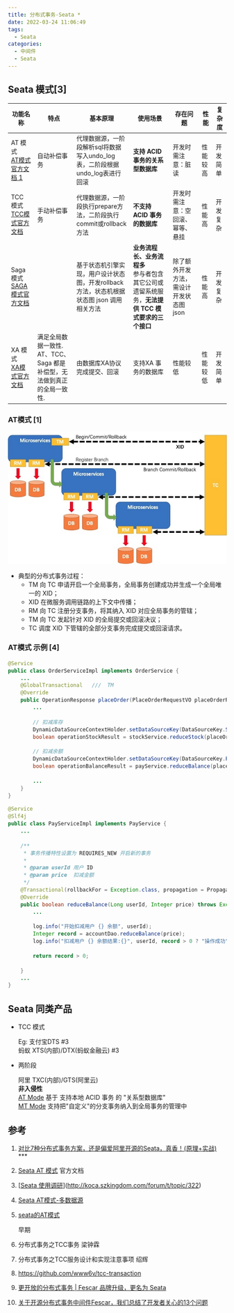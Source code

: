 ```yaml
---
title: 分布式事务-Seata *
date: 2022-03-24 11:06:49
tags:
  - Seata
categories:
  - 中间件
  - Seata
---
```


<p></p>
<!-- more -->

[AT Mode]:https://github.com/seata/seata/wiki/AT-Mode
[MT Mode]:https://github.com/seata/seata/wiki/MT-Mode

## Seata 模式[3]

| 功能名称                                                     | 特点                                                         | 基本原理                                                     | 使用场景                                                     | 存在问题                                | 性能     | 复杂度   |
| ------------------------------------------------------------ | ------------------------------------------------------------ | ------------------------------------------------------------ | ------------------------------------------------------------ | --------------------------------------- | -------- | -------- |
| AT 模式<br>[AT模式官方文档 1](https://seata.io/zh-cn/docs/dev/mode/at-mode.html) | 自动补偿事务                                                 | 代理数据源，一阶段解析sql将数据写入undo_log表，二阶段根据undo_log表进行回滚 | **支持 ACID 事务的关系型数据库**                             | 开发时需注意：脏读                      | 性能较高 | 开发简单 |
| TCC 模式<br>[TCC模式官方文档](https://seata.io/zh-cn/docs/dev/mode/tcc-mode.html) | 手动补偿事务                                                 | 代理数据源，一阶段执行prepare方法，二阶段执行commit或rollback方法 | **不支持 ACID 事务的数据库**                                 | 开发时需注意：空回滚、幂等、悬挂        | 性能高   | 开发复杂 |
| Saga 模式<br>[SAGA模式官方文档](https://seata.io/zh-cn/docs/user/saga.html) |                                                              | 基于状态机引擎实现，用户设计状态图，开发rollback方法，状态机根据状态图 json 调用相关方法 | **业务流程长、业务流程多** <br>参与者包含其它公司或遗留系统服务，**无法提供 TCC 模式要求的三个接口** | 除了额外开发方法，需设计开发状态图 json | 性能高   | 开发复杂 |
| XA 模式<br>[XA模式官方文档](https://seata.io/zh-cn/docs/dev/mode/xa-mode.html) | 满足全局数据一致性. <br>AT、TCC、Saga 都是补偿型，无法做到真正的全局一致性. | 由数据库XA协议完成提交、回滚                                 | 支持XA 事务的数据库                                          | 性能较低                                | 性能较低 | 开发简单 |



### AT模式 [1]
![AT模式](./images/AT.jpg)


+ 典型的分布式事务过程：
  - TM 向 TC 申请开启一个全局事务，全局事务创建成功并生成一个全局唯一的 XID；
  - XID 在微服务调用链路的上下文中传播；
  - RM 向 TC 注册分支事务，将其纳入 XID 对应全局事务的管辖；
  - TM 向 TC 发起针对 XID 的全局提交或回滚决议；
  - TC 调度 XID 下管辖的全部分支事务完成提交或回滚请求。

### AT模式 示例 [4]
``` Java
@Service
public class OrderServiceImpl implements OrderService {
    ...
    @GlobalTransactional   ///  TM
    @Override
    public OperationResponse placeOrder(PlaceOrderRequestVO placeOrderRequestVO) throws Exception {
        ...

        // 扣减库存
        DynamicDataSourceContextHolder.setDataSourceKey(DataSourceKey.STOCK);
        boolean operationStockResult = stockService.reduceStock(placeOrderRequestVO.getProductId(), amount);

        // 扣减余额
        DynamicDataSourceContextHolder.setDataSourceKey(DataSourceKey.PAY);
        boolean operationBalanceResult = payService.reduceBalance(placeOrderRequestVO.getUserId(), price);

        ...
    }
}
```


``` Java
@Service
@Slf4j
public class PayServiceImpl implements PayService {
    ...

    /**
     * 事务传播特性设置为 REQUIRES_NEW 开启新的事务
     *
     * @param userId 用户 ID
     * @param price  扣减金额
     */
    @Transactional(rollbackFor = Exception.class, propagation = Propagation.REQUIRES_NEW)   /// RM
    @Override
    public boolean reduceBalance(Long userId, Integer price) throws Exception {
        ...

        log.info("开始扣减用户 {} 余额", userId);
        Integer record = accountDao.reduceBalance(price);
        log.info("扣减用户 {} 余额结果:{}", userId, record > 0 ? "操作成功" : "扣减余额失败");

        return record > 0;

    }
    ...
}
```



## Seata 同类产品

+ TCC 模式

  Eg: 支付宝DTS #3<br>蚂蚁 XTS(内部)/DTX(蚂蚁金融云) #3 <br/>



+ 两阶段

  阿里 TXC(内部)/GTS(阿里云) <br>**非入侵性** <br>[AT Mode][AT Mode] 基于 支持本地 ACID 事务 的 "关系型数据库" <br>[MT Mode][MT Mode] 支持把"自定义"的分支事务纳入到全局事务的管理中



## 参考

1. [对比7种分布式事务方案，还是偏爱阿里开源的Seata，真香！(原理+实战)](https://mp.weixin.qq.com/s?__biz=MzU3MDAzNDg1MA==&mid=2247499421&idx=1&sn=a55797652284bafd9216ea981f4125e0)  ***
2. [Seata AT 模式](https://seata.io/zh-cn/docs/dev/mode/at-mode.html)  官方文档
3. [[Seata 使用调研](http://koca.szkingdom.com/forum/t/topic/322)](http://koca.szkingdom.com/forum/t/topic/322)
4. [Seata AT模式-多数据源](https://github.com/www6v/seata-samples/tree/master/multiple-datasource)
5. [seata的AT模式](https://blog.csdn.net/abcd930704/article/details/121650029)



   早期

1. 分布式事务之TCC事务 梁钟霖
2. 分布式事务之TCC服务设计和实现注意事项 绍辉
3. https://github.com/www6v/tcc-transaction
4. [更开放的分布式事务 | Fescar 品牌升级，更名为 Seata](https://mp.weixin.qq.com/s/S0touTyVWfolEqgFaAjLxg)
5. [关于开源分布式事务中间件Fescar，我们总结了开发者关心的13个问题](https://mp.weixin.qq.com/s/XTCZEZdmToWrETbR1GtR4g)



